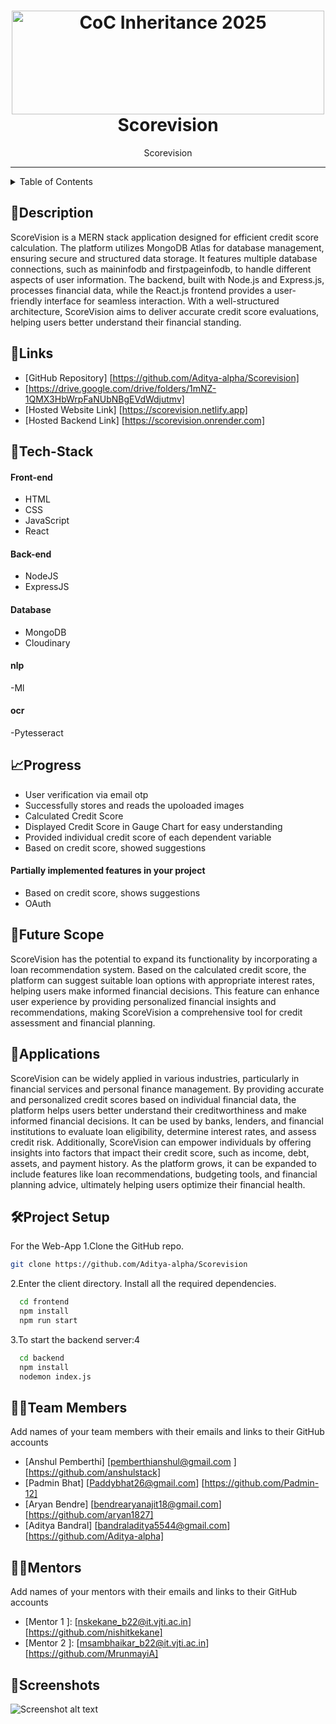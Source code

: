 <h1 align="center">
  <a href="https://github.com/CommunityOfCoders/Inheritance-2024">
    <img src="./Untitled.png" alt="CoC Inheritance 2025" width="500" height="166">
  </a>
  <br>
 Scorevision
</h1>

<div align="center">
   Scorevision
</div>
<hr>

<details>
<summary>Table of Contents</summary>

- [Description](#description)
- [Links](#links)
- [Tech Stack](#tech-stack)
- [Progress](#progress)
- [Future Scope](#future-scope)
- [Applications](#applications)
- [Project Setup](#project-setup)
- [Usage](#usage)
- [Team Members](#team-members)
- [Mentors](#mentors)
- [Screenshots](#screenshots)

</details>

## 📝Description

  ScoreVision is a MERN stack application designed for efficient credit score calculation. The platform utilizes MongoDB Atlas for database management, ensuring secure and structured data storage. It features multiple database connections, such as maininfodb and firstpageinfodb, to handle different aspects of user information. The backend, built with Node.js and Express.js, processes financial data, while the React.js frontend provides a user-friendly interface for seamless interaction. With a well-structured architecture, ScoreVision aims to deliver accurate credit score evaluations, helping users better understand their financial standing.

## 🔗Links

- [GitHub Repository] [https://github.com/Aditya-alpha/Scorevision]
- [https://drive.google.com/drive/folders/1mNZ-1QMX3HbWrpFaNUbNBgEVdWdjutmv]
- [Hosted Website Link] [https://scorevision.netlify.app]
- [Hosted Backend Link] [https://scorevision.onrender.com]



## 🤖Tech-Stack



#### Front-end
- HTML
- CSS
- JavaScript
- React

#### Back-end
- NodeJS
- ExpressJS

#### Database
- MongoDB
- Cloudinary

#### nlp
-Ml

#### ocr
-Pytesseract

## 📈Progress


- User verification via email otp 
- Successfully stores and reads the upoloaded images
- Calculated Credit Score
- Displayed Credit Score in Gauge Chart for easy understanding
- Provided individual credit score of each dependent variable
- Based on credit score, showed suggestions


#### Partially implemented features in your project

- Based on credit score, shows suggestions
- OAuth

## 🔮Future Scope

ScoreVision has the potential to expand its functionality by incorporating a loan recommendation system. Based on the calculated credit score, the platform can suggest suitable loan options with appropriate interest rates, helping users make informed financial decisions. This feature can enhance user experience by providing personalized financial insights and recommendations, making ScoreVision a comprehensive tool for credit assessment and financial planning.

## 💸Applications

ScoreVision can be widely applied in various industries, particularly in financial services and personal finance management. By providing accurate and personalized credit scores based on individual financial data, the platform helps users better understand their creditworthiness and make informed financial decisions. It can be used by banks, lenders, and financial institutions to evaluate loan eligibility, determine interest rates, and assess credit risk. Additionally, ScoreVision can empower individuals by offering insights into factors that impact their credit score, such as income, debt, assets, and payment history. As the platform grows, it can be expanded to include features like loan recommendations, budgeting tools, and financial planning advice, ultimately helping users optimize their financial health.

## 🛠Project Setup

For the Web-App 1.Clone the GitHub repo.
```bash
git clone https://github.com/Aditya-alpha/Scorevision
```
2.Enter the client directory. Install all the required dependencies.
```bash
  cd frontend
  npm install
  npm run start
```

3.To start the backend server:4
```bash
  cd backend
  npm install
  nodemon index.js
```

## 👨‍💻Team Members

Add names of your team members with their emails and links to their GitHub accounts

- [Anshul Pemberthi]  [pemberthianshul@gmail.com ]  [https://github.com/anshulstack]
- [Padmin Bhat]  [Paddybhat26@gmail.com]  [https://github.com/Padmin-12]
- [Aryan Bendre]  [bendrearyanajit18@gmail.com]  [https://github.com/aryan1827]
- [Aditya Bandral]  [bandraladitya5544@gmail.com]  [https://github.com/Aditya-alpha]

## 👨‍🏫Mentors

Add names of your mentors with their emails and links to their GitHub accounts

- [Mentor 1 ]: [nskekane_b22@it.vjti.ac.in] [https://github.com/nishitkekane] 
- [Mentor 2 ]: [msambhaikar_b22@it.vjti.ac.in] [https://github.com/MrunmayiA]

## 📱Screenshots


![Screenshot alt text]( "https://drive.google.com/drive/folders/1mNZ-1QMX3HbWrpFaNUbNBgEVdWdjutmv")


